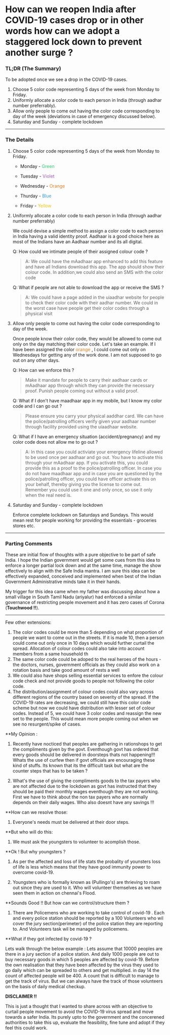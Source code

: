 # How can we reopen India after COVID-19 cases drop or in other words how can we adopt a staggered lock down to prevent another surge ?

### TL;DR (The Summary)

To be adopted once we see a drop in the COVID-19 cases.

1. Choose 5 color code representing 5 days of the week from Monday to Friday.
2. Uniformly allocate a color code to each person in India (through aadhar number preferrably).
3. Allow only people to come out having the color code corresponding to day of the week (deviations in case of emergency discussed below).
4. Saturday and Sunday - complete lockdown

---

### The Details

1. Choose 5 color code representing 5 days of the week from Monday to Friday.

   - Monday - <span style="color:#2ecc71"> Green </span>

   - Tuesday - <span style="color:#9b59b6"> Violet </span>

   - Wednesday - <span style="color:#e67e22"> Orange </span>

   - Thurday - <span style="color:#3498db"> Blue </span>

   - Friday - <span style="color:#f1c40f"> Yellow </span>

2. Uniformly allocate a color code to each person in India (through aadhar number preferrably)

   We could devise a simple method to assign a color code to each person in India having a valid identity proof. Aadhaar is a good choice here as most of the Indians have an Aadhaar number and its all digital.

   Q: How could we intimate people of their assigned colour code ?

   > A: We could have the mAadhaar app enhanced to add this feature and have all Indians download this app. The app should show their colour code. In addition,we could also send an SMS with the color code

   Q: What if people are not able to download the app or receive the SMS ?

   > A: We could have a page added in the uiaadhar website for people to check their color code with their aadhar number. We could in the worst case have people get their color codes through a physical visit

3. Allow only people to come out having the color code corresponding to day of the week.

   Once people know their color code, they would be allowed to come out only on the day matching their color code. Let's take an example. If I have been assigned the color <span style="color:#e67e22"> orange </span>, I could come out only on Wednesdays for getting any of the work done. I am not supposed to go out on any other days.

   Q: How can we enforce this ?

   > Make it mandate for people to carry their aadhaar cards or mAadhaar app through which they can provide the necessary proof. Punish people coming out without a valid proof.

   Q: What if I don't have maadhaar app in my mobile, but I know my color code and I can go out ?

   > Please ensure you carry your physical aaddhar card. We can have the police/patrolling officers verify given your aadhaar number through facility provided using the uiaadhaar website.

   Q: What if I have an emergency situation (accident/pregnancy) and my color code does not allow me to go out ?

   > A: In this case you could activiate your emergency lifeline allowed to be used once per aadhaar and go out. You have to activate this through your mAadhaar app. If you activate this, you could provide this as a proof to the police/patrolling officer. In case you do not have maadhaar app and in case you are questioned by the police/patrolling officer, you could have officer activate this on your behalf, thereby giving you the license to come out. Remember you could use it one and only once, so use it only when the real need is.

4. Saturday and Sunday - complete lockdown

   Enforce complete lockdown on Saturdays and Sundays. This would mean rest for people working for providing the essentials - groceries stores etc.

---

### Parting Comments

These are initial flow of thoughts with a pure objective to be part of safe India. I hope the Indian government would get some cues from this idea to enforce a longer partial lock down and at the same time, manage the show effectively to align with the Safe India mantra.
I am sure this idea can be effectively expanded, conceived and implemented when best of the Indian Government Administrative minds take it in their hands.

My trigger for this idea came when my father was discussing about how a small village in South Tamil Nadu (ariyalur) had enforced a similar governance of restricting people movement and it has zero cases of Corona (**Touchwood !!**).

---

Few other extensions:

1. The color codes could be more than 5 depending on what proportion of people we want to come out in the streets. If it is made 10, then a person could come out only once in 10 days which would further curtail the spread. Allocation of colour codes could also take into account members from a same household th
2. The same color code could be adoped to the real heroes of the hours - the doctors, nurses, government officials as they could also work on a rotation basis and take good amount of rests a well
3. We could also have shops selling essential services to enfore the colour code check and not provide goods to people not following the color code.
4. The distribution/assignment of colour codes could also vary across different regions of the country based on severity of the spread. If the COVID-19 rates are decreasing, we could still have this color code scheme but now we could have distribution with lesser set of colour codes. Instead of 5, we could have 3 color codes and reassign the new set to the people. This would mean more people coming out when we see no resurgent/spike of cases.


**My Opinion :

1. Recently have nocticed that peoples are gathering in rationshops to get the compliments given by the govt. Eventhough govt has ordered that every goods should be delivered in doorsteps thats not happening!!! Whats the use of curfew then if govt officials are encouraging these kind of stuffs. Its known that its the difficult task but what are the counter steps that has to be taken ?

2. What's the use of giving the compliments goods to the tax payers who are not affected due to the lockdown as govt has instructed that they should be paid their monthly wages eventhough they are not working. First we have to think about the non tax payers who are normally depends on their daily wages. Who also doesnt have any savings !!! 

**How can we resolve those:

1. Everyone's needs must be delivered at their door steps.

**But who will do this:

1. We must ask the youngsters to volunteer to acomplish those.

**Ok ! But why youngsters ?

1. As per the affected and loss of life stats the probality of younsters loss of life is less which means that they have good immunity power to overcome covid-19.

2. Youngsters who is formally known as (Pullingo's) are thrieving to roam out since they are used to it. Who will volunteer themselves as we have seen them in action on chennai's Flood.

**Sounds Good !! But how can we control/structure them  ?

1. There are Policemens who are working to take control of covid-19 . Each and every police station should be reported by a 100 Volunteers who wil cover the jury section(perimeter) of the police station they are reporting to. And Volunteers task wil be managed by policemens.

**What if they got infected by covid-19 ?

Lets walk through the below example :
   Lets assume that 10000 peoples are there in a jury section of a police station. And daily 1000 people are out to buy necessary goods in which 5 peoples are affected by covid-19. Before the own realisation that they have been affected by the virus they used to go daily which can be spreaded to others and get multiplied. in day 14 the count of affected people will be 400. A count that is difficult to manage to get the track of virus. But we can always have the track of those volunteers on the basis of daily medical checkup. 




**DISCLAIMER !!**

This is just a thought that I wanted to share across with an objective to curtail people movement to avoid the COVID-19 virus spread and move towards a safer India. Its purely upto to the government and the concerened authorities to take this up, evaluate the feasibility, fine tune and adopt if they feel this could work.
